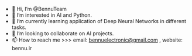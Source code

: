 - 👋 Hi, I’m @BennuTeam
- 👀 I’m interested in AI and Python.
- 🌱 I’m currently learning application of Deep Neural Networks in different tasks.
- 💞️ I’m looking to collaborate on AI projects.
- 📫 How to reach me >>> email: bennuelectronic@gmail.com , website: bennu.ir

<!---
BennuTeam/BennuTeam is a ✨ special ✨ repository because its `README.md` (this file) appears on your GitHub profile.
You can click the Preview link to take a look at your changes.
--->
